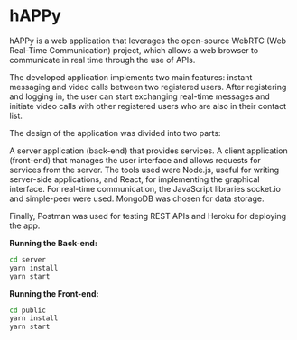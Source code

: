 # hAPPy

hAPPy is a web application that leverages the open-source WebRTC (Web Real-Time Communication) project, which allows a web browser to communicate in real time through the use of APIs.

The developed application implements two main features: instant messaging and video calls between two registered users. After registering and logging in, the user can start exchanging real-time messages and initiate video calls with other registered users who are also in their contact list.

The design of the application was divided into two parts:

A server application (back-end) that provides services.
A client application (front-end) that manages the user interface and allows requests for services from the server.
The tools used were Node.js, useful for writing server-side applications, and React, for implementing the graphical interface. For real-time communication, the JavaScript libraries socket.io and simple-peer were used. MongoDB was chosen for data storage.

Finally, Postman was used for testing REST APIs and Heroku for deploying the app.

**Running the Back-end:**
```bash
cd server
yarn install
yarn start
```

**Running the Front-end:**
```bash
cd public
yarn install
yarn start
```
